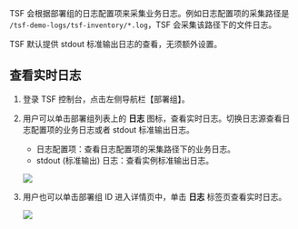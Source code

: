 TSF 会根据部署组的日志配置项来采集业务日志。例如日志配置项的采集路径是 `/tsf-demo-logs/tsf-inventory/*.log`，TSF 会采集该路径下的文件日志。

TSF 默认提供 stdout 标准输出日志的查看，无须额外设置。



## 查看实时日志

1. 登录 TSF 控制台，点击左侧导航栏【部署组】。

2. 用户可以单击部署组列表上的 **日志** 图标，查看实时日志。切换日志源查看日志配置项的业务日志或者 stdout 标准输出日志。
   - 日志配置项：查看日志配置项的采集路径下的业务日志。
   - stdout (标准输出) 日志：查看实例标准输出日志。

   ![](https://main.qcloudimg.com/raw/cc8b493087774423145b9b9fbfcc7c4d.png)

3. 用户也可以单击部署组 ID 进入详情页中，单击 **日志** 标签页查看实时日志。

   ![](https://main.qcloudimg.com/raw/2555112920453e8bc0ca34eb158f8d4f.png)